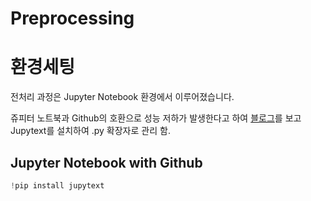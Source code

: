 # Preprocessing

# 환경세팅
전처리 과정은 Jupyter Notebook 환경에서 이루어졌습니다.

쥬피터 노트북과 Github의 호환으로 성능 저하가 발생한다고 하여 [블로그](https://willbesoon.tistory.com/m/142)를 보고 Jupytext를 설치하여 .py 확장자로 관리 함.

## Jupyter Notebook with Github
```python
!pip install jupytext
```

